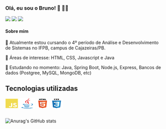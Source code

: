 ### Olá, eu sou o Bruno! 👋 👨‍🎓
<a href="https://instagram.com/brunovasconcelosz" target="_blank"><img src="https://img.shields.io/badge/-Instagram-%23E4405F?style=for-the-badge&logo=instagram&logoColor=white" target="_blank"></a>
  <a href="https://www.linkedin.com/in/bruno-vasconcelos-974a601b8/" target="_blank"><img src="https://img.shields.io/badge/-LinkedIn-%230077B5?style=for-the-badge&logo=linkedin&logoColor=white" target="_blank"></a> 
   <a href = "mailto:bvasconcelos710@gmail.com"><img src="https://img.shields.io/badge/-Gmail-%23333?style=for-the-badge&logo=gmail&logoColor=white" target="_blank"></a>
</div>

#### Sobre mim

📌 Atualmente estou cursando o 4º período de Análise e Desenvolvimento de Sistemas no IFPB, campus de Cajazeiras/PB.

📌 Áreas de interesse: HTML, CSS, Javascript e Java

📌 Estudando no momento: Java, Spring Boot, Node.js, Express, Bancos de dados (Postgree, MySQL, MongoDB, etc)

## Tecnologias utilizadas     
<div>          
<img align="center" alt="Bruno-Js" height="30" width="40" src="https://raw.githubusercontent.com/devicons/devicon/master/icons/javascript/javascript-plain.svg" style="max-width: 100%;">

<img align="center" alt="Bruno-Java" height="35" width="50" src="https://github.com/devicons/devicon/blob/master/icons/java/java-original.svg" style="max-width: 100%;">
 
 <img align="center" alt="Bruno-HTML" height="30" width="40" src="https://github.com/devicons/devicon/blob/master/icons/html5/html5-original-wordmark.svg" style="max-width: 100%;">
  
 <img align="center" alt="Bruno-HTML" height="30" width="40" src="https://github.com/devicons/devicon/blob/master/icons/css3/css3-original-wordmark.svg" style="max-width: 100%;">
  
</div>

##

![Anurag's GitHub stats](https://github-readme-stats.vercel.app/api?username=bvasconcelos710&show_icons=true&theme=radical)

